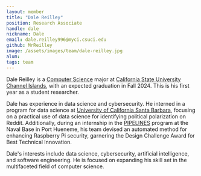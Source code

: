 ```yaml
---
layout: member
title: "Dale Reilley"
position: Research Associate
handle: dale
nickname: Dale
email: dale.reilley996@myci.csuci.edu
github: MrReilley
image: /assets/images/team/dale-reilley.jpg
alum: 
tags: team
---
```

Dale Reilley is a [Computer Science] major at [California State University Channel Islands], with an expected graduation in Fall 2024. This is his first year as a student researcher.

Dale has experience in data science and cybersecurity. He interned in a program for data science at [University of California Santa Barbara], focusing on a practical use of data science for identifying political polarization on Reddit. Additionally, during an internship in the [PIPELINES] program at the Naval Base in Port Hueneme, his team devised an automated method for enhancing Raspberry Pi security, garnering the Design Challenge Award for Best Technical Innovation.

Dale's interests include data science, cybersecurity, artificial intelligence, and software engineering. He is focused on expanding his skill set in the multifaceted field of computer science.

[Computer Science]: https://compsci.csuci.edu
[California State University Channel Islands]: https://www.csuci.edu
[University of California Santa Barbara]: https://www.ucsb.edu/
[PIPELINES]: https://pipelines-csep.cnsi.ucsb.edu/